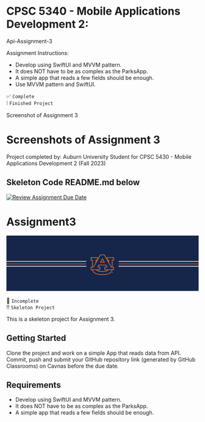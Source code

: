 # CPSC 5340 - Mobile Applications Development 2: 
Api-Assignment-3

Assignment Instructions:
- Develop using SwiftUI and MVVM pattern.
- It does NOT have to be as complex as the ParksApp. 
- A simple app that reads a few fields should be enough.
-  Use MVVM pattern and SwiftUI.

:white_check_mark: `Complete` <br/>
:grey_exclamation: `Finished Project`

Screenshot of Assignment 3


# Screenshots of Assignment 3 

<!-- <img src = "https://github.com/CPSC-5340/cryptoconvert-assignment2-thompln83/blob/075747c8d476aac02974c9bef20067f2579a76e5/Docs/CryptoConvertApp%20Home%20Screen%20.png"> -->

Project completed by: Auburn University Student for CPSC 5430 - Mobile Applications Development 2 (Fall 2023)

Skeleton Code README.md below
-------------------------------------------------------------------------------------------------------------



[![Review Assignment Due Date](https://classroom.github.com/assets/deadline-readme-button-24ddc0f5d75046c5622901739e7c5dd533143b0c8e959d652212380cedb1ea36.svg)](https://classroom.github.com/a/0yDFJzJy)
# Assignment3
![alt text](https://github.com/CPSC-5340/Assignment3/blob/main/Docs/banner_au.png?raw=true)

:stop_sign: `Incomplete` <br/>
:bangbang: `Skeleton Project`

This is a skeleton project for Assignment 3.

## Getting Started

Clone the project and work on a simple App that reads data from API. <br/>
Commit, push and submit your GitHub repository link (generated by GitHub Classrooms) on Cavnas before the due date.

## Requirements

- Develop using SwiftUI and MVVM pattern.
- It does NOT have to be as complex as the ParksApp. 
- A simple app that reads a few fields should be enough.
